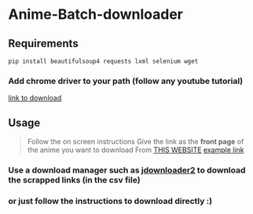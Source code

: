 # Anime-Batch-downloader
## Requirements
```
pip install beautifulsoup4 requests lxml selenium wget
```

### Add chrome driver to your path (follow any youtube tutorial)
[link to download](https://chromedriver.chromium.org/downloads)

## Usage
>Follow the on screen instructions
>Give the link as the **front page** of the anime you want to download 
>From [THIS WEBSITE](https://animekisa.tv/)
>[example link](https://animekisa.tv/black-clover)

### Use a download manager such as [jdownloader2](https://jdownloader.org/download/index) to download the scrapped links (in the csv file)
### or just follow the instructions to download directly :)
